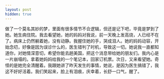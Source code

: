 ```yaml
---
layout: post
hidden: true
---
```


做了一个莫名其妙的梦，里面有很多情节不合逻辑，但还是记下吧，毕竟是梦到了她。她生病住院。我去看望她，她的妈妈对我说，前一天晚上发高烧，人已经不在了。病床上仍然躺着她，没有动静。我握住她的手，哭成泪人。她的妈妈动容，开始念叨，好像是因为误诊什么的，医生错判了时机，导致这一切。她说我一直都知道你，对她情深意切，希望你能去趟美国，把这个消息带给她的朋友们。我内心是一片崩塌的。拿着她妈妈给我的一个笔记本，回家订机票。次日，又来看望她。奇怪的是她完全清醒着。我跟她讲了昨天发生的事情，她说，是因为医生搞错了，我这不好好活着。我们笑起来，脸上有泪痕，庆幸着，长舒一口气，醒了。